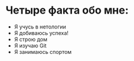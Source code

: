 # Четыре факта обо мне:

- Я учусь в нетологии
- Я добиваюсь успеха!
- Я строю дом
- Я изучаю Git
- Я занимаюсь спортом
